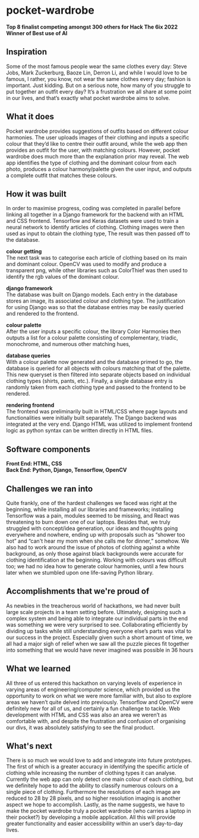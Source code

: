 # pocket-wardrobe

**Top 8 finalist competing amongst 300 others for Hack The 6ix 2022**  
**Winner of Best use of AI**

## Inspiration  
Some of the most famous people wear the same clothes every day: Steve Jobs, Mark Zuckerburg, Baoze Lin, 
Derron Li, and while I would love to be famous, I rather, you know, not wear the same clothes every day; fashion is important. Just kidding. 
But on a serious note, how many of you struggle to put together an outfit every day? It’s a frustration we all share at some point in our lives, and 
that’s exactly what pocket wardrobe aims to solve.

## What it does
Pocket wardrobe provides suggestions of outfits based on different colour harmonies. The user uploads images of their clothing and inputs a specific 
colour that they’d like to centre their outfit around, while the web app then provides an outfit for the user, with matching colours. However, pocket wardrobe 
does much more than the explanation prior may reveal. The web app identifies the type of clothing and the dominant colour from each photo, produces a colour 
harmony/palette given the user input, and outputs a complete outfit that matches these colours. 

## How it was built
In order to maximise progress, coding was completed in parallel before linking all together in a Django framework for the backend with an HTML and CSS frontend.
Tensorflow and Keras datasets were used to train a neural network to identify articles of clothing. Clothing images were then used as input to obtain the clothing type, The result was then passed off to the database. 

**colour getting**  
The next task was to categorise each article of clothing based on its main and dominant colour. OpenCV was used to modify and produce a transparent png, while other libraries such as ColorThief was then used to identify the rgb values of the dominant colour.

**django framework**  
The database was built on Django models. Each entry in the database stores an image, its associated colour and clothing type. The justification for using Django was so that the database entries may be easily queried and rendered to the frontend. 

**colour palette**  
After the user inputs a specific colour, the library Color Harmonies then outputs a list for a colour palette consisting of complementary, triadic, monochrome, and numerous other matching hues,

**database queries**  
With a colour palette now generated and the database primed to go, the database is queried for all objects with colours matching that of the palette. This new queryset is then filtered into separate objects based on individual clothing types (shirts, pants, etc.). Finally, a single database entry is randomly taken from each clothing type and passed to the frontend to be rendered.

**rendering frontend**  
The frontend was preliminarily built in HTML/CSS where page layouts and functionalities were initially built separately. The Django backend was integrated at the very end. Django HTML was utilized to implement frontend logic as python syntax can be written directly in HTML files. 

## Software components
**Front End: HTML, CSS**  
**Back End: Python, Django, Tensorflow, OpenCV**

## Challenges we ran into
Quite frankly, one of the hardest challenges we faced was right at the beginning, while installing all our libraries and frameworks; installing Tensorflow was a pain, modules seemed to be missing, and React was threatening to burn down one of our laptops. Besides that, we truly struggled with concept/idea generation, our ideas and thoughts going everywhere and nowhere, ending up with proposals such as “shower too hot” and “can't hear my mom when she calls me for dinner,” somehow. We also had to work around the issue of photos of clothing against a white background, as only those against black backgrounds were accurate for clothing identification at the beginning. Working with colours was difficult too; we had no idea how to generate colour harmonies, until a few hours later when we stumbled upon one life-saving Python library.

## Accomplishments that we're proud of
As newbies in the treacherous world of hackathons, we had never built large scale projects in a team setting before. Ultimately, designing such a complex system and being able to integrate our individual parts in the end was something we were very surprised to see. Collaborating efficiently by dividing up tasks while still understanding everyone else’s parts was vital to our success in the project. Especially given such a short amount of time, we all had a major sigh of relief when we saw all the puzzle pieces fit together into something that we would have never imagined was possible in 36 hours

## What we learned
All three of us entered this hackathon on varying levels of experience in varying areas of engineering/computer science, which provided us the opportunity to work on what we were more familiar with, but also to explore areas we haven’t quite delved into previously. Tensorflow and OpenCV were definitely new for all of us, and certainly a fun challenge to tackle. Web development with HTML and CSS was also an area we weren’t as comfortable with, and despite the frustration and confusion of organising our divs, it was absolutely satisfying to see the final product. 

## What's next 
There is so much we would love to add and integrate into future prototypes. The first of which is a greater accuracy in identifying the specific article of clothing while increasing the number of clothing types it can analyse. Currently the web app can only detect one main colour of each clothing, but we definitely hope to add the ability to classify numerous colours on a single piece of clothing. Furthermore the resolutions of each image are reduced to 28 by 28 pixels, and so higher resolution imaging is another aspect we hope to accomplish. Lastly, as the name suggests, we have to make the pocket wardrobe truly a pocket wardrobe (who carries a laptop in their pocket?) by developing a mobile application. All this will provide greater functionality and easier accessibility within an user’s day-to-day lives.  

